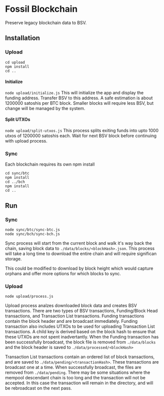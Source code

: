 # Fossil Blockchain
Preserve legacy blockchain data to BSV.

## Installation
### Upload
```
cd upload
npm install
cd ..
```

#### Initialize
`node upload/initialize.js`
This will initialize the app and display the funding address. Transfer BSV to this address. A safe estimation is about 1200000 satoshis per BTC block.
Smaller blocks will require less BSV, but change will be managed by the system.

#### Split UTXOs
`node upload/split-utxos.js`
This process splits exiting funds into upto 1000 utxos of 1200000 satoshis each. Wait for next BSV block before continuing with upload process.

### Sync
Each blockchain requires its own npm install
```
cd sync/btc
npm install
cd ../bch
npm install
cd ..
```

## Run
### Sync
```
node sync/btc/sync-btc.js
node sync/bch/sync-bch.js
```
Sync process will start from the current block and walk it's way back the chain, saving block data to `./data/blocks/<blockHash>.json`. This process will take a long time to download the entire chain and will require significan storage.

This could be modified to download by block height which would capture orphans and offer more options for which blocks to sync.

### Upload
```
node upload/process.js
```
Upload process analzes downloaded block data and creates BSV transactions. There are two types of BSV transactions, Funding/Block Head transactions, and Transaction List transactions. Funding transactions contain the block header and are broadcast immediately. Funding transaction also includes UTXOs to be used for uploading Transaction List transactions. A child key is derived based on the block hash to ensure that these UTXOs are not spent inadvertantly. When the Funding transaction has been successfully broadcast, the block file is removed from `./data/blocks` and the block header is saved to `./data/processed/<blockHash>`

Transaction List transactions contain an ordered list of block transactions, and are saved to `./data/pending/<transactionHash>`. These transactions are broadcast one at a time. When successfully broadcast, the files are removed from `./data/pending`. There may be some situations where the mempool descendant chain is too long and the transaction will not be accepted. In this case the transaction will remain in the directory, and will be rebroadcast on the next pass.


